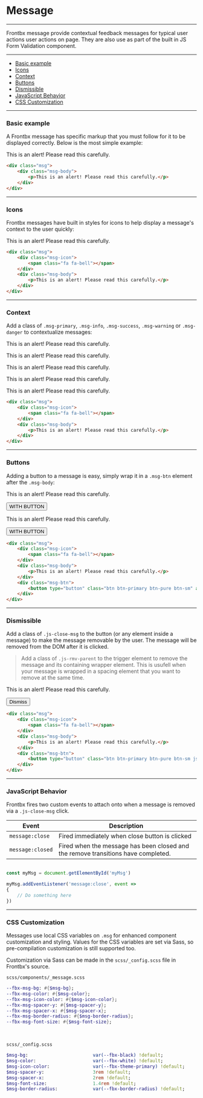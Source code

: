 # Message

---

Frontbx message provide contextual feedback messages for typical user actions user actions on page. They are also use as part of the built in JS Form Validation component.

---

*   [Basic example](#basic-example)
*   [Icons](#icons)
*   [Context](#context)
*   [Buttons](#buttons)
*   [Dismissible](#dismissible)
*   [JavaScript Behavior](#javaScript-behavior)
*   [CSS Customization](#css-customization)

---

### Basic example

A Frontbx message has specific markup that you must follow for it to be displayed correctly. Below is the most simple example:

<div class="fbx-snippet-demo">    
    <div class="msg">
        <div class="msg-body">
            <p>This is an alert! Please read this carefully.</p>
        </div>
    </div>
</div>

```html
<div class="msg">
    <div class="msg-body">
        <p>This is an alert! Please read this carefully.</p>
    </div>
</div>
```

---

### Icons

Frontbx messages have built in styles for icons to help display a message's context to the user quickly:

<div class="fbx-snippet-demo">    
    <div class="msg">
        <div class="msg-icon">
            <span class="fa fa-bell"></span>
        </div>
        <div class="msg-body">
            <p>This is an alert! Please read this carefully.</p>
        </div>
    </div>
</div>

```html
<div class="msg">
    <div class="msg-icon">
        <span class="fa fa-bell"></span>
    </div>
    <div class="msg-body">
        <p>This is an alert! Please read this carefully.</p>
    </div>
</div>
```

---

### Context

Add a class of `.msg-primary`, `.msg-info`, `.msg-success`, `.msg-warning` or `.msg-danger` to contextualize messages:

<div class="fbx-snippet-demo">    
    <div class="flex-row row-gaps-xs">
        <div class="msg">
            <div class="msg-icon">
                <span class="fa fa-bell"></span>
            </div>
            <div class="msg-body">
                <p>This is an alert! Please read this carefully.</p>
            </div>
        </div>
        <div class="msg msg-info">
            <div class="msg-icon">
                <span class="fa fa-bell"></span>
            </div>
            <div class="msg-body">
                <p>This is an alert! Please read this carefully.</p>
            </div>
        </div>
        <div class="msg msg-success">
            <div class="msg-icon">
                <span class="fa fa-check"></span>
            </div>
            <div class="msg-body">
                <p>This is an alert! Please read this carefully.</p>
            </div>
        </div>
        <div class="msg msg-warning">
            <div class="msg-icon">
                <span class="fa fa-triangle-exclamation"></span>
            </div>
            <div class="msg-body">
                <p>This is an alert! Please read this carefully.</p>
            </div>
        </div>
        <div class="msg msg-danger">
            <div class="msg-icon">
                <span class="fa fa-xmark"></span>
            </div>
            <div class="msg-body">
                <p>This is an alert! Please read this carefully.</p>
            </div>
        </div>
    </div>
</div>

```html
<div class="msg">
    <div class="msg-icon">
        <span class="fa fa-bell"></span>
    </div>
    <div class="msg-body">
        <p>This is an alert! Please read this carefully.</p>
    </div>
</div>
```

---

### Buttons

Adding a button to a message is easy, simply wrap it in a `.msg-btn` element after the `.msg-body`:

<div class="fbx-snippet-demo">    
    <div class="flex-row row-gaps-xs">
        <div class="msg">
            <div class="msg-icon">
                <span class="fa fa-bell"></span>
            </div>
            <div class="msg-body">
                <p>This is an alert! Please read this carefully.</p>
            </div>
            <div class="msg-btn">
                <button type="button" class="btn btn-primary btn-pure btn-sm" aria-label="Click me">WITH BUTTON</button>
            </div>
        </div>    
        <div class="msg msg-success">
            <div class="msg-icon">
                <span class="fa fa-check"></span>
            </div>
            <div class="msg-body">
                <p>This is an alert! Please read this carefully.</p>
            </div>
            <div class="msg-btn">
                <button type="button" class="btn btn-success btn-pure btn-sm" aria-label="Click me">WITH BUTTON</button>
            </div>
        </div>
    </div>
</div>

```html
<div class="msg">
    <div class="msg-icon">
        <span class="fa fa-bell"></span>
    </div>
    <div class="msg-body">
        <p>This is an alert! Please read this carefully.</p>
    </div>
    <div class="msg-btn">
        <button type="button" class="btn btn-primary btn-pure btn-sm" aria-label="Click me">WITH BUTTON</button>
    </div>
</div>
```

---

### Dismissible

Add a class of `.js-close-msg` to the button (or any element inside a message) to make the message removable by the user. The message will be removed from the DOM after it is clicked.

> Add a class of `.js-rmv-parent` to the trigger element to remove the message and its containing wrapper element. This is usufell when your message is wrapped in a spacing element that you want to remove at the same time.

<div class="fbx-snippet-demo">    
    <div class="row">
        <div class="msg">
            <div class="msg-icon">
                <span class="fa fa-bell"></span>
            </div>
            <div class="msg-body">
                <p>This is an alert! Please read this carefully.</p>
            </div>
            <div class="msg-btn">
                <button type="button" class="btn btn-primary btn-pure btn-sm js-close-msg js-rmv-parent" aria-label="Close">Dismiss</button>
            </div>
        </div>
    </div>
</div>

```html
<div class="msg">
    <div class="msg-icon">
        <span class="fa fa-bell"></span>
    </div>
    <div class="msg-body">
        <p>This is an alert! Please read this carefully.</p>
    </div>
    <div class="msg-btn">
        <button type="button" class="btn btn-primary btn-pure btn-sm js-close-msg js-rmv-parent" aria-label="Close">Dismiss</button>
    </div>
</div>
```

---

### JavaScript Behavior

Frontbx fires two custom events to attach onto when a message is removed via a `.js-close-msg` click.

| Event            | Description                                                                      | 
|------------------|----------------------------------------------------------------------------------|
| `message:close`  | Fired immediately when close button is clicked                                   |
| `message:closed` | Fired when the message has been closed and the remove transitions have completed.|


```javascript

const myMsg = document.getElementById('myMsg')

myMsg.addEventListener('message:close', event => 
{
    // Do something here  
})
```

---

### CSS Customization

Messages use local CSS variables on `.msg` for enhanced component customization and styling. Values for the CSS variables are set via Sass, so pre-compilation customization is still supported too.

Customization via Sass can be made in the `scss/_config.scss` file in Frontbx's source.


```file-path
scss/components/_message.scss
```

```sass
--fbx-msg-bg: #{$msg-bg};
--fbx-msg-color: #{$msg-color};
--fbx-msg-icon-color: #{$msg-icon-color};
--fbx-msg-spacer-y: #{$msg-spacer-y};
--fbx-msg-spacer-x: #{$msg-spacer-x};
--fbx-msg-border-radius: #{$msg-border-radius};
--fbx-msg-font-size: #{$msg-font-size};
```

<br>

```file-path
scss/_config.scss
```

```sass
$msg-bg:                        var(--fbx-black) !default;
$msg-color:                     var(--fbx-white) !default;
$msg-icon-color:                var(--fbx-theme-primary) !default;
$msg-spacer-y:                  3rem !default;
$msg-spacer-x:                  2rem !default;
$msg-font-size:                 1.4rem !default;
$msg-border-radius:             var(--fbx-border-radius) !default;
```